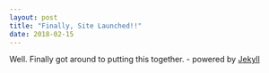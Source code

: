 ```yaml
---
layout: post
title: "Finally, Site Launched!!"
date: 2018-02-15
---
```


Well. Finally got around to putting this together. - powered by [Jekyll](http://jekyllrb.com)
